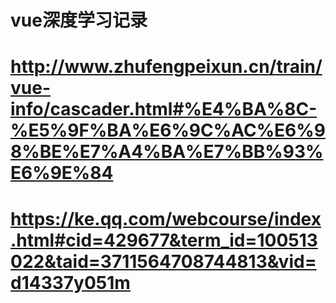 # vue深度学习记录
# http://www.zhufengpeixun.cn/train/vue-info/cascader.html#%E4%BA%8C-%E5%9F%BA%E6%9C%AC%E6%98%BE%E7%A4%BA%E7%BB%93%E6%9E%84
# https://ke.qq.com/webcourse/index.html#cid=429677&term_id=100513022&taid=3711564708744813&vid=d14337y051m

